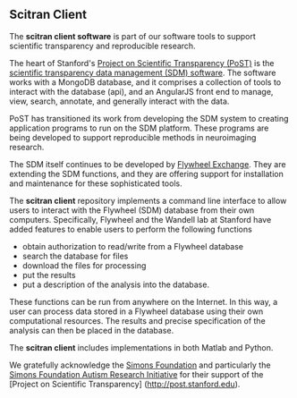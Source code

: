 ## Scitran Client

The **scitran client software** is part of our software tools to support scientific transparency and reproducible research.

The heart of Stanford's [Project on Scientific Transparency (PoST)](http://post.stanford.edu) is the [scientific transparency data management (SDM) software](https://github.com/scitran). The software works with a MongoDB database, and it comprises a collection of tools to interact with the database (api), and an AngularJS front end to manage, view, search, annotate, and generally interact with the data.

PoST has transitioned its work from developing the SDM system to creating application programs to run on the SDM platform. These programs are being developed to support reproducible methods in neuroimaging research.

The SDM itself continues to be developed by [Flywheel Exchange](https://flyweel.io). They are extending the SDM functions, and they are offering support for installation and maintenance for these sophisticated tools.

The **scitran client** repository implements a command line interface to allow users to interact with the Flywheel (SDM) database from their own computers.  Specifically, Flywheel and the Wandell lab at Stanford have added features to enable users to perform the following functions

* obtain authorization to read/write from a Flywheel database
* search the database for files
* download the files for processing
* put the results 
* put a description of the analysis into the database.  

These functions can be run from anywhere on the Internet. In this way, a user can process data stored in a Flywheel database using their own computational resources.  The results and precise specification of the analysis can then be placed in the database.

The **scitran client** includes implementations in both Matlab and Python.

We gratefully acknowledge the [Simons Foundation](https://www.simonsfoundation.org/) and particularly the [Simons Foundation Autism Research Initiative](https://sfari.org/) for their support of the [Project on Scientific Transparency] (http://post.stanford.edu).
